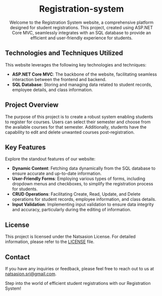 <h1 align="center">Registration-system</h1>
<p align="center">
Welcome to the Registration System website, a comprehensive platform designed for student registrations. This project, created using ASP.NET Core MVC, seamlessly integrates with an SQL database to provide an efficient and user-friendly experience for students.
    <br>
    <!-- <a href="https://article-blog-website.onrender.com/index">[ Live Website ]</a> -->
</p>

## Technologies and Techniques Utilized

This website leverages the following key technologies and techniques:

- **ASP.NET Core MVC**: The backbone of the website, facilitating seamless interaction between the frontend and backend.
- **SQL Database**: Storing and managing data related to student records, employee details, and class information.

## Project Overview

The purpose of this project is to create a robust system enabling students to register for courses. Users can select their semester and choose from the available courses for that semester. Additionally, students have the capability to edit and delete unwanted courses post-registration.

## Key Features

Explore the standout features of our website:

- **Dynamic Content**: Fetching data dynamically from the SQL database to ensure accurate and up-to-date information.
- **User-Friendly Forms**: Employing various types of forms, including dropdown menus and checkboxes, to simplify the registration process for students.
- **CRUD Operations**: Facilitating Create, Read, Update, and Delete operations for student records, employee information, and class details.
- **Input Validation**: Implementing input validation to ensure data integrity and accuracy, particularly during the editing of information.

## License

This project is licensed under the Natsasion License. For detailed information, please refer to the [LICENSE](LICENSE) file.

## Contact

If you have any inquiries or feedback, please feel free to reach out to us at [natsasion.sri@gmail.com](mailto:natsasion.sri@gmail.com).

Step into the world of efficient student registrations with our Registration System!

